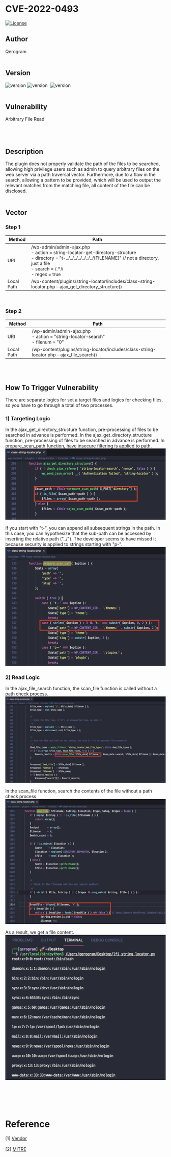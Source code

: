 # CVE-2022-0493
[![License](https://img.shields.io/badge/license-MIT-brightgreen.svg)](https://opensource.org/licenses/MIT)
<br>

## Author
Qerogram<br><br>

## Version
![version](https://img.shields.io/badge/CVSS%203.1-4.9-red) ![version](https://img.shields.io/badge/php-7.4.21-blue)&nbsp; ![version](https://img.shields.io/badge/String%20Locator-2.4.2-green)<br><br>

## Vulnerability
Arbitrary File Read<br><br>
<br><br>

## Description
The plugin does not properly validate the path of the files to be searched, allowing high privilege users such as admin to query arbitrary files on the web server via a path traversal vector. Furthermore, due to a flaw in the search, allowing a pattern to be provided, which will be used to output the relevant matches from the matching file, all content of the file can be disclosed.
<br><br>

## Vector

### Step 1
|Method|Path|
|------|---|
|URI|/wp-admin/admin-ajax.php <br/> - action = string-locator-get-directory-structure<br/> - directory = "t-../../../../../../../{FILENAME}" // not a directory, just a file<br/>- search = /.*/i <br/>- regex = true|
|Local Path|/wp-content/plugins/string-locator/includes/class-string-locator.php – ajax_get_directory_structure()|

<br/>

### Step 2
|Method|Path|
|------|---|
|URI|/wp-admin/admin-ajax.php <br/>- action = "string-locator-search"<br/>- filenum = "0"|
|Local Path|/wp-content/plugins/string-locator/includes/class-string-locator.php – ajax_file_search()|


<br><br>

## How To Trigger Vulnerability
There are separate logics for set a target files and logics for checking files, so you have to go through a total of two processes.

### 1) Targeting Logic
In the ajax_get_directory_structure function, pre-processing of files to be searched in advance is performed. In the ajax_get_directory_structure function, pre-processing of files to be searched in advance is performed. In prepare_scan_path function, have insecure filtering is applied to path.
![image](./report_img/image.png)
<br/>

If you start with "t-", you can append all subsequent strings in the path. In this case, you can hypothesize that the sub-path can be accessed by inserting the relative path ("../"). The developer seems to have missed it because security is applied to strings starting with "p-".
![image](./report_img/image2.png)


### 2) Read Logic
In the ajax_file_search function, the scan_file function is called without a path check process.
![image](./report_img/image3.png)
<br/>

In the scan_file function, search the contents of the file without a path check process.
![image](./report_img/image4.png)

As a result, we get a file content.
![image](./report_img/image5.png)
 

<br>

<br><br>
# Reference
[1] [Vendor](https://wordpress.org/plugins/string-locator/)<br/><br/>
[2] [MITRE](https://cve.mitre.org/cgi-bin/cvename.cgi?name=CVE-2022-0493)
